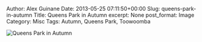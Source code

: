 Author: Alex Guinane
Date: 2013-05-25 07:11:50+00:00
Slug: queens-park-in-autumn
Title: Queens Park in Autumn
excerpt: None
post_format: Image
Category: Misc
Tags: Autumn, Queens Park, Toowoomba

![Queens Park in Autumn](/images/2013/2013-05-25-queens-park-in-autumn/queens-park.jpg)
